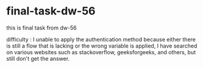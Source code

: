 # final-task-dw-56
this is final task from dw-56

difficulty : I unable to apply the authentication method because either there is still a flow that is lacking or the wrong variable is applied, I have searched on various websites such as stackoverflow, geeksforgeeks, and others, but still don't get the answer.
